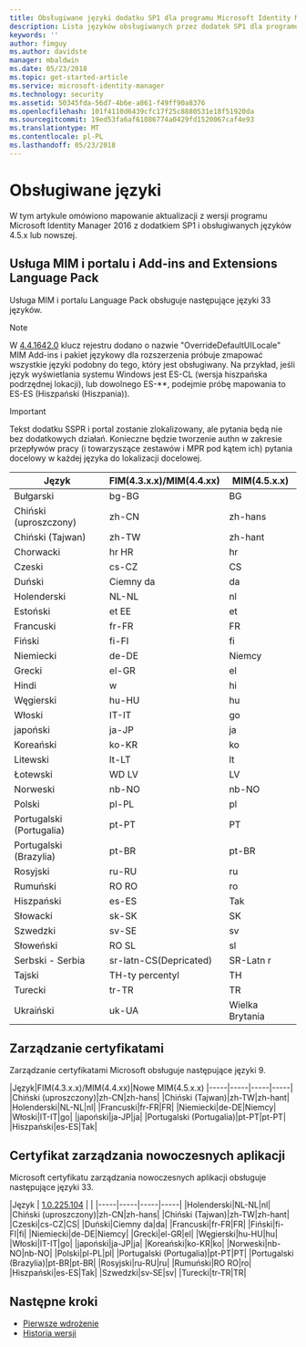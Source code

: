 ```yaml
---
title: Obsługiwane języki dodatku SP1 dla programu Microsoft Identity Manager 2016 | Dokumentacja firmy Microsoft
description: Lista języków obsługiwanych przez dodatek SP1 dla programu Microsoft Identity Manager 2016.
keywords: ''
author: fimguy
ms.author: davidste
manager: mbaldwin
ms.date: 05/23/2018
ms.topic: get-started-article
ms.service: microsoft-identity-manager
ms.technology: security
ms.assetid: 50345fda-56d7-4b6e-a861-f49ff90a8376
ms.openlocfilehash: 101f4110d6439cfc17f25c8880531e18f51920da
ms.sourcegitcommit: 19ed53fa6af61086774a0429fd1520067caf4e93
ms.translationtype: MT
ms.contentlocale: pl-PL
ms.lasthandoff: 05/23/2018
---
```

# <a name="supported-languages"></a>Obsługiwane języki

W tym artykule omówiono mapowanie aktualizacji z wersji programu Microsoft Identity Manager 2016 z dodatkiem SP1 i obsługiwanych języków 4.5.x lub nowszej.

## <a name="mim-service-and-portal-and-add-ins-and-extensions-language-pack"></a>Usługa MIM i portalu i Add-ins and Extensions Language Pack 

Usługa MIM i portalu Language Pack obsługuje następujące języki 33 języków.  

> [!NOTE]
> W [4.4.1642.0](https://support.microsoft.com/en-us/help/4021562/hotfix-rollup-package-build-4-4-1642-0-is-available-for-microsoft) klucz rejestru dodano o nazwie "OverrideDefaultUILocale" MIM Add-ins i pakiet językowy dla rozszerzenia próbuje zmapować wszystkie języki podobny do tego, który jest obsługiwany. Na przykład, jeśli język wyświetlania systemu Windows jest ES-CL (wersja hiszpańska podrzędnej lokacji), lub dowolnego ES-**, podejmie próbę mapowania to ES-ES (Hiszpański (Hiszpania)).

> [!IMPORTANT]
> Tekst dodatku SSPR i portal zostanie zlokalizowany, ale pytania będą nie bez dodatkowych działań. Konieczne będzie tworzenie authn w zakresie przepływów pracy (i towarzyszące zestawów i MPR pod kątem ich) pytania docelowy w każdej języka do lokalizacji docelowej.

|Język|FIM(4.3.x.x)/MIM(4.4.xx)|MIM(4.5.x.x)
|-----|-----|-----|
|Bułgarski|bg-BG|BG|
|Chiński (uproszczony)|zh-CN|zh-hans|
|Chiński (Tajwan)|zh-TW|zh-hant|
|Chorwacki|hr HR|hr|
|Czeski|cs-CZ|CS|
|Duński|Ciemny da|da|
|Holenderski|NL-NL|nl|
|Estoński|et EE|et|
|Francuski|fr-FR|FR|
|Fiński|fi-FI|fi|
|Niemiecki|de-DE|Niemcy|
|Grecki|el-GR|el|
|Hindi|w|hi|
|Węgierski|hu-HU|hu|
|Włoski|IT-IT|go|
|japoński|ja-JP|ja|
|Koreański|ko-KR|ko|
|Litewski|lt-LT|lt|
|Łotewski|WD LV|LV|
|Norweski|nb-NO|nb-NO|
|Polski|pl-PL|pl|
|Portugalski (Portugalia)|pt-PT|PT|
|Portugalski (Brazylia)|pt-BR|pt-BR|
|Rosyjski|ru-RU|ru||sv|
|Rumuński|RO RO|ro|
|Hiszpański|es-ES|Tak|
|Słowacki|sk-SK|SK|
|Szwedzki|sv-SE|sv|
|Słoweński|RO SL|sl|
|Serbski - Serbia |sr-latn-CS(Depricated)|SR-Latn r|
|Tajski|TH-ty percentyl|TH|
|Turecki|tr-TR|TR|
|Ukraiński|uk-UA|Wielka Brytania|

## <a name="certificate-management"></a>Zarządzanie certyfikatami 
Zarządzanie certyfikatami Microsoft obsługuje następujące języki 9. 

|Język|FIM(4.3.x.x)/MIM(4.4.xx)|Nowe MIM(4.5.x.x)
|-----|-----|-----|-----|
|Chiński (uproszczony)|zh-CN|zh-hans|
|Chiński (Tajwan)|zh-TW|zh-hant|
|Holenderski|NL-NL|nl|
|Francuski|fr-FR|FR|
|Niemiecki|de-DE|Niemcy|
|Włoski|IT-IT|go|
|japoński|ja-JP|ja|
|Portugalski (Portugalia)|pt-PT|pt-PT|
|Hiszpański|es-ES|Tak|

## <a name="certificate-management-modern-application"></a>Certyfikat zarządzania nowoczesnych aplikacji  
Microsoft certyfikatu zarządzania nowoczesnych aplikacji obsługuje następujące języki 33. 

|Język | [1.0.225.104](https://www.microsoft.com/en-us/download/details.aspx?id=54954) | |
|-----|-----|-----|-----|
|Holenderski|NL-NL|nl|
|Chiński (uproszczony)|zh-CN|zh-hans|
|Chiński (Tajwan)|zh-TW|zh-hant|
|Czeski|cs-CZ|CS|
|Duński|Ciemny da|da|
|Francuski|fr-FR|FR|
|Fiński|fi-FI|fi|
|Niemiecki|de-DE|Niemcy|
|Grecki|el-GR|el|
|Węgierski|hu-HU|hu|
|Włoski|IT-IT|go|
|japoński|ja-JP|ja|
|Koreański|ko-KR|ko|
|Norweski|nb-NO|nb-NO|
|Polski|pl-PL|pl|
|Portugalski (Portugalia)|pt-PT|PT|
|Portugalski (Brazylia)|pt-BR|pt-BR|
|Rosyjski|ru-RU|ru|
|Rumuński|RO RO|ro|
|Hiszpański|es-ES|Tak|
|Szwedzki|sv-SE|sv|
|Turecki|tr-TR|TR|

## <a name="next-steps"></a>Następne kroki

- [Pierwsze wdrożenie](microsoft-identity-manager-deploy.md)
- [Historia wersji](/reference/version-history.md)
